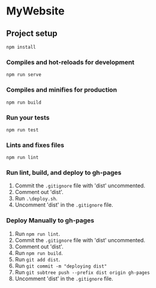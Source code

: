 # MyWebsite

## Project setup

```
npm install
```

### Compiles and hot-reloads for development

```
npm run serve
```

### Compiles and minifies for production

```
npm run build
```

### Run your tests

```
npm run test
```

### Lints and fixes files

```
npm run lint
```

### Run lint, build, and deploy to gh-pages

1. Commit the `.gitignore` file with 'dist' uncommented.
2. Comment out 'dist'.
3. Run `.\deploy.sh`.
4. Uncomment 'dist' in the `.gitignore` file.

### Deploy Manually to gh-pages

1. Run `npm run lint`.
2. Commit the `.gitignore` file with 'dist' uncommented.
3. Comment out 'dist'.
4. Run `npm run build`.
5. Run `git add dist`.
6. Run `git commit -m "deploying dist"`
7. Run `git subtree push --prefix dist origin gh-pages`
8. Uncomment 'dist' in the `.gitignore` file.
